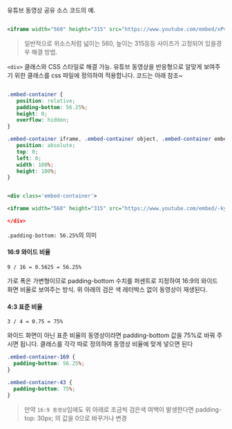 유튜브 동영상 공유 소스 코드의 예.



```xml

<iframe width="560" height="315" src="https://www.youtube.com/embed/xPvyrmPszlY" frameborder="0" allowfullscreen></iframe>

```

> 일반적으로 위소스처럼 넓이는 560, 높이는 315등등 사이즈가 고정되어 있을경우 해결 방법.


`<div>` 클래스와  CSS 스타일로 해결 가능.  유튜브 동영상을 반응형으로 알맞게 보여주기 위한 클래스를 css 파일에 정의하여 적용합니다. 코드는 아래 참조~







```css

.embed-container {
   position: relative;
   padding-bottom: 56.25%;
   height: 0;
   overflow: hidden;
}

.embed-container iframe, .embed-container object, .embed-container embed {
   position: absolute;
   top: 0;
   left: 0;
   width: 100%;
   height: 100%;
}

```






```xml

<div class='embed-container'>

<iframe width="560" height="315" src="https://www.youtube.com/embed/-kypVh6MM4U" frameborder="0" allowfullscreen></iframe>

</div>

```







`.padding-bottom: 56.25%`의 의미



#### 16:9 와이드 비율


`9 / 16 = 0.5625 = 56.25%`


가로 폭은 가변형이므로 padding-bottom 수치를 퍼센트로 지정하여 16:9의 와이드 화면 비율로 보여주는 방식. 위 아래의 검은 색 레터박스 없이 동영상이 재생된다.


#### 4:3 표준 비율

`3 / 4 = 0.75 = 75%`



와이드 화면이 아닌 표준 비율의 동영상이라면 padding-bottom 값을 75%로 바꿔 주시면 됩니다. 클래스를 각각 따로 정의하여 동영상 비율에 맞게 넣으면 된다


```css
.embed-container-169 {
  padding-bottom: 56.25%;
}

.embed-container-43 {
  padding-bottom: 75%;
}
```

> 만약 `16:9 동영상`임에도 위 아래로 조금씩 검은색 여백이 발생한다면  padding-top: 30px; 의 값을 0으로 바꾸거나 변경

